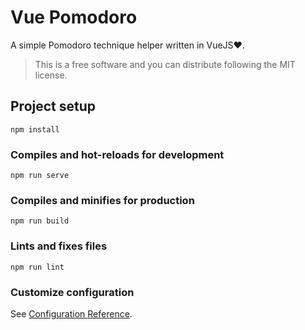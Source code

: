 # Vue Pomodoro
A simple Pomodoro technique helper written in VueJS♥. 

>This is a free software and you can distribute following the MIT license.



## Project setup
```
npm install
```

### Compiles and hot-reloads for development
```
npm run serve
```

### Compiles and minifies for production
```
npm run build
```

### Lints and fixes files
```
npm run lint
```

### Customize configuration
See [Configuration Reference](https://cli.vuejs.org/config/).
